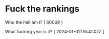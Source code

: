 # Fuck the rankings

Who the hell am I?
{ 60069 }

What fucking year is it?
[ 2024-01-01T16:41:07Z ]
